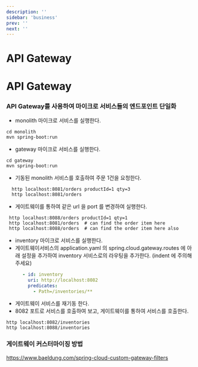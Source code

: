 ```yaml
---
description: ''
sidebar: 'business'
prev: ''
next: ''
---
```


# API Gateway

# API Gateway


### API Gateway를 사용하여 마이크로 서비스들의 엔드포인트 단일화

- monolith 마이크로 서비스를 실행한다.
```
cd monolith
mvn spring-boot:run
```

- gateway 마이크로 서비스를 실행한다.
```
cd gateway
mvn spring-boot:run
```

- 기동된 monolith 서비스를 호출하여 주문 1건을 요청한다.
```
  http localhost:8081/orders productId=1 qty=3
  http localhost:8081/orders
```
    
- 게이트웨이를 통하여 같은 url 을 port 를 변경하여 실행한다.
```
 http localhost:8088/orders productId=1 qty=1
 http localhost:8081/orders  # can find the order item here
 http localhost:8088/orders  # can find the order item here also
```
  
- inventory 마이크로 서비스를  실행한다.
- 게이트웨이서비스의 application.yaml 의 spring.cloud.gateway.routes 에 아래 설정을 추가하여 inventory 서비스로의 라우팅을 추가한다. (indent 에 주의해주세요)
```yaml
      - id: inventory
        uri: http://localhost:8082
        predicates:
          - Path=/inventories/** 
```

- 게이트웨이 서비스를 재기동 한다.
- 8082 포트로  서비스를 호출하여 보고, 게이트웨이를 통하여 서비스를 호출한다.  
```
http localhost:8082/inventories
http localhost:8088/inventories
```

### 게이트웨이 커스터마이징 방법
https://www.baeldung.com/spring-cloud-custom-gateway-filters